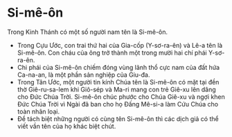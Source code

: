 # Si-mê-ôn

Trong Kinh Thánh có một số người nam tên là Si-mê-ôn.
- Trong Cựu Ước, con trai thứ hai của Gia-cốp (Y-sơ-ra-ên) và Lê-a tên là Si-mê-ôn. Con cháu của ông trở thành một trong mười hai chí phái Y-sơ-ra-ên. 
- Chi phái của Si-mê-ôn chiếm đóng vùng lãnh thổ cực nam của đất hứa Ca-na-an, là một phần sản nghiệp của Giu-đa. 
- Trong Tân Ước, một người tin kính Chúa tên là Si-mê-ôn có mặt tại đền thờ Giê-ru-sa-lem khi Giô-sép và Ma-ri mang con trẻ Giê-xu lên dâng cho Đức Chúa Trời. Si-mê-ôn chúc phước cho Chúa Giê-xu và ngợi khen Đức Chúa Trời vì Ngài đã ban cho họ Đấng Mê-si-a làm Cứu Chúa cho toàn nhân loại. 
- Để tách biệt những người có cùng tên Si-mê-ôn thì các dịch giả có thể viết vần tên của họ khác biệt chút.

